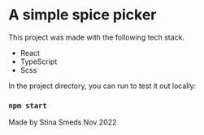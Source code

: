 # A simple spice picker

This project was made with the following tech stack.

- React
- TypeScript
- Scss

In the project directory, you can run to test it out locally:

### `npm start`

Made by Stina Smeds Nov 2022
